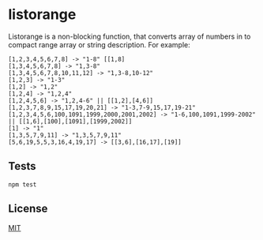 # listorange

  Listorange is a non-blocking function, that converts array of numbers in to compact range array or string description. For example: 
	
	[1,2,3,4,5,6,7,8] -> "1-8" [[1,8]
	[1,3,4,5,6,7,8] -> "1,3-8"
	[1,3,4,5,6,7,8,10,11,12] -> "1,3-8,10-12"
	[1,2,3] -> "1-3"
	[1,2] -> "1,2"
	[1,2,4] -> "1,2,4"
	[1,2,4,5,6] -> "1,2,4-6" || [[1,2],[4,6]]
	[1,2,3,7,8,9,15,17,19,20,21] -> "1-3,7-9,15,17,19-21"
	[1,2,3,4,5,6,100,1091,1999,2000,2001,2002] -> "1-6,100,1091,1999-2002" || [[1,6],[100],[1091],[1999,2002]]
	[1] -> "1"
	[1,3,5,7,9,11] -> "1,3,5,7,9,11"
	[5,6,19,5,5,3,16,4,19,17] -> [[3,6],[16,17],[19]]

## Tests

	npm test

## License

[MIT](https://raw.githubusercontent.com/mochajs/mocha/master/LICENSE)
